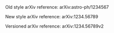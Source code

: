 Old style arXiv reference: arXiv:astro-ph/1234567

New style arXiv reference: arXiv:1234.56789

Versioned arXiv reference: arXiv:1234.56789v2

